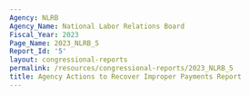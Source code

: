 ```yaml
---
Agency: NLRB
Agency_Name: National Labor Relations Board
Fiscal_Year: 2023
Page_Name: 2023_NLRB_5
Report_Id: '5'
layout: congressional-reports
permalink: /resources/congressional-reports/2023_NLRB_5
title: Agency Actions to Recover Improper Payments Report
---
```

